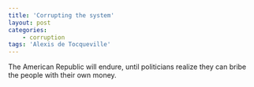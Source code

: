 ```yaml
---
title: 'Corrupting the system'
layout: post
categories:
    - corruption
tags: 'Alexis de Tocqueville'
---
```


The American Republic will endure, until politicians realize they can bribe the people with their own money.